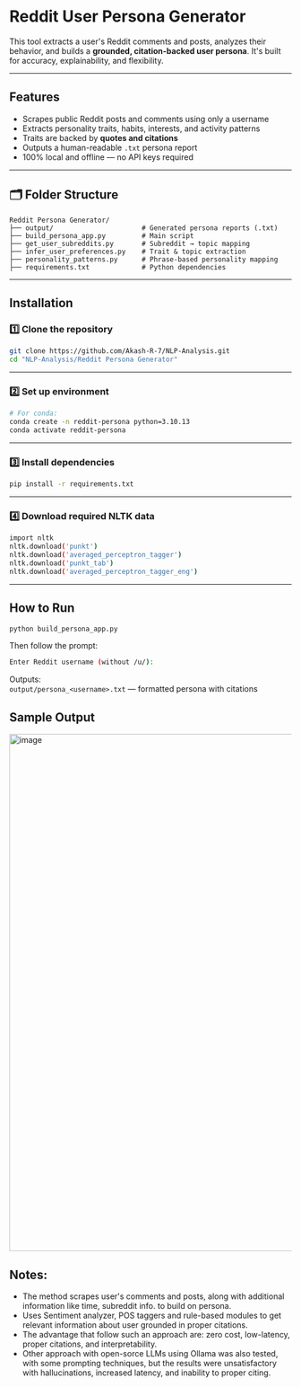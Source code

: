 
# Reddit User Persona Generator

This tool extracts a user's Reddit comments and posts, analyzes their behavior, and builds a **grounded, citation-backed user persona**. It's built for accuracy, explainability, and flexibility.

---

## Features

*  Scrapes public Reddit posts and comments using only a username
*  Extracts personality traits, habits, interests, and activity patterns
*  Traits are backed by **quotes and citations**
*  Outputs a human-readable `.txt` persona report
*  100% local and offline — no API keys required

---

## 🗂️ Folder Structure

```
Reddit Persona Generator/
├── output/                      # Generated persona reports (.txt)
├── build_persona_app.py         # Main script
├── get_user_subreddits.py       # Subreddit → topic mapping
├── infer_user_preferences.py    # Trait & topic extraction
├── personality_patterns.py      # Phrase-based personality mapping
├── requirements.txt             # Python dependencies
```

---

## Installation

### 1️⃣ Clone the repository

```bash
git clone https://github.com/Akash-R-7/NLP-Analysis.git
cd "NLP-Analysis/Reddit Persona Generator"
```
---

### 2️⃣ Set up environment

```bash
# For conda:
conda create -n reddit-persona python=3.10.13
conda activate reddit-persona
```
---

### 3️⃣ Install dependencies

```bash
pip install -r requirements.txt
```
---

### 4️⃣ Download required NLTK data

```bash
import nltk
nltk.download('punkt')
nltk.download('averaged_perceptron_tagger')
nltk.download('punkt_tab')
nltk.download('averaged_perceptron_tagger_eng')
```
---

## How to Run

```bash
python build_persona_app.py
```

Then follow the prompt:

```bash
Enter Reddit username (without /u/):
```

Outputs:<br>
`output/persona_<username>.txt` — formatted persona with citations

## Sample Output

<img width="1208" height="921" alt="image" src="https://github.com/user-attachments/assets/c4749bb5-41ad-4a55-8927-b47f2e18d227" />


## Notes:
* The method scrapes user's comments and posts, along with additional information like time, subreddit info. to build on persona.
* Uses Sentiment analyzer, POS taggers and rule-based modules to get relevant information about user grounded in proper citations.
* The advantage that follow such an approach are: zero cost, low-latency, proper citations, and interpretability.
* Other approach with open-sorce LLMs using Ollama was also tested, with some prompting techniques, but the results were unsatisfactory with hallucinations, increased latency, and inability to proper citing.

